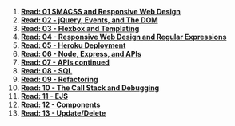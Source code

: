 1. **[Read: 01 SMACSS and Responsive Web Design ](SMACS.md)**
2. **[Read: 02 - jQuery, Events, and The DOM ](jQuery.md)**
3. **[Read: 03 - Flexbox and Templating ](flex.md)**
4. **[Read: 04 - Responsive Web Design and Regular Expressions ](responsive.md)**
5. **[Read: 05 - Heroku Deployment ](heroku.md)**
6. **[Read: 06 - Node, Express, and APIs ](nea.md)**
7. **[Read: 07 - APIs continued ](Api.md)**
8. **[Read: 08 - SQL ](SQL.md)**
9. **[Read: 09 - Refactoring ](refactoring.md)**
10. **[Read: 10 - The Call Stack and Debugging ](debugging.md)**
11. **[Read: 11 - EJS ](EJS.md)**
12. **[Read: 12 - Components](components.md)**
13. **[Read: 13 - Update/Delete](update.md)**